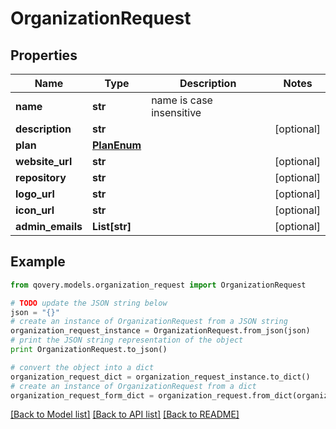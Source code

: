 # OrganizationRequest


## Properties

Name | Type | Description | Notes
------------ | ------------- | ------------- | -------------
**name** | **str** | name is case insensitive | 
**description** | **str** |  | [optional] 
**plan** | [**PlanEnum**](PlanEnum.md) |  | 
**website_url** | **str** |  | [optional] 
**repository** | **str** |  | [optional] 
**logo_url** | **str** |  | [optional] 
**icon_url** | **str** |  | [optional] 
**admin_emails** | **List[str]** |  | [optional] 

## Example

```python
from qovery.models.organization_request import OrganizationRequest

# TODO update the JSON string below
json = "{}"
# create an instance of OrganizationRequest from a JSON string
organization_request_instance = OrganizationRequest.from_json(json)
# print the JSON string representation of the object
print OrganizationRequest.to_json()

# convert the object into a dict
organization_request_dict = organization_request_instance.to_dict()
# create an instance of OrganizationRequest from a dict
organization_request_form_dict = organization_request.from_dict(organization_request_dict)
```
[[Back to Model list]](../README.md#documentation-for-models) [[Back to API list]](../README.md#documentation-for-api-endpoints) [[Back to README]](../README.md)


